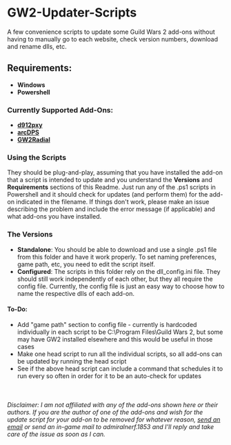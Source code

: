 # GW2-Updater-Scripts
A few convenience scripts to update some Guild Wars 2 add-ons without having to manually go to each website, check version numbers, download and rename dlls, etc.

## Requirements:
- **Windows**
- **Powershell**

### Currently Supported Add-Ons:
- <a href="https://github.com/megai2/d912pxy">**d912pxy**</a>
- <a href="https://www.deltaconnected.com/arcdps/">**arcDPS**</a>
- <a href="https://github.com/Friendly0Fire/GW2Radial">**GW2Radial**</a>

### Using the Scripts
They should be plug-and-play, assuming that you have installed the add-on that a script is intended to update and you understand the **Versions** and **Requirements** sections of this Readme. Just run any of the .ps1 scripts in Powershell and it should check for updates (and perform them) for the add-on indicated in the filename. If things don't work, please make an issue describing the problem and include the error message (if applicable) and what add-ons you have installed.

### The Versions
- **Standalone**: You should be able to download and use a single .ps1 file from this folder and have it work properly. To set naming preferences, game path, etc, you need to edit the script itself.
- **Configured**: The scripts in this folder rely on the dll_config.ini file. They should still work independently of each other, but they all require the config file. Currently, the config file is just an easy way to choose how to name the respective dlls of each add-on.

#### To-Do:
- Add "game path" section to config file - currently is hardcoded individually in each script to be C:\Program Files\Guild Wars 2, but some may have GW2 installed elsewhere and this would be useful in those cases
- Make one head script to run all the individual scripts, so all add-ons can be updated by running the head script
- See if the above head script can include a command that schedules it to run every so often in order for it to be an auto-check for updates


&nbsp;

###### Disclaimer: I am not affiliated with any of the add-ons shown here or their authors. If you are the author of one of the add-ons and wish for the update script for your add-on to be removed for whatever reason, <a href="mailto:fmmmlee@gmail.com">send an email</a> or send an in-game mail to admiralnerf.1853 and I'll reply and take care of the issue as soon as I can.
